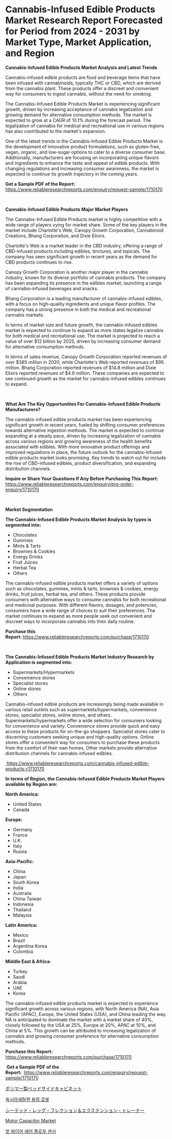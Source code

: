<p><h1>Cannabis-Infused Edible Products Market Research Report Forecasted for Period from 2024 -  2031 by Market Type, Market Application, and Region</h1></p><p><strong>Cannabis-Infused Edible Products Market Analysis and Latest Trends</strong></p>
<p><p>Cannabis-infused edible products are food and beverage items that have been infused with cannabinoids, typically THC or CBD, which are derived from the cannabis plant. These products offer a discreet and convenient way for consumers to ingest cannabis, without the need for smoking.</p><p>The Cannabis-Infused Edible Products Market is experiencing significant growth, driven by increasing acceptance of cannabis legalization and growing demand for alternative consumption methods. The market is expected to grow at a CAGR of 10.1% during the forecast period. The legalization of cannabis for medical and recreational use in various regions has also contributed to the market's expansion.</p><p>One of the latest trends in the Cannabis-Infused Edible Products Market is the development of innovative product formulations, such as gluten-free, vegan, organic, and low-sugar options to cater to a diverse consumer base. Additionally, manufacturers are focusing on incorporating unique flavors and ingredients to enhance the taste and appeal of edible products. With changing regulations and increasing consumer awareness, the market is expected to continue its growth trajectory in the coming years.</p></p>
<p><strong>Get a Sample PDF of the Report:&nbsp;</strong> <a href="https://www.reliableresearchreports.com/enquiry/request-sample/1710170">https://www.reliableresearchreports.com/enquiry/request-sample/1710170</a></p>
<p>&nbsp;</p>
<p><strong>Cannabis-Infused Edible Products Major Market Players</strong></p>
<p><p>The Cannabis-Infused Edible Products market is highly competitive with a wide range of players vying for market share. Some of the key players in the market include Charlotte's Web, Canopy Growth Corporation, Cannabinoid Creations, Bhang Corporation, and Dixie Elixirs.</p><p>Charlotte's Web is a market leader in the CBD industry, offering a range of CBD-infused products including edibles, tinctures, and topicals. The company has seen significant growth in recent years as the demand for CBD products continues to rise.</p><p>Canopy Growth Corporation is another major player in the cannabis industry, known for its diverse portfolio of cannabis products. The company has been expanding its presence in the edibles market, launching a range of cannabis-infused beverages and snacks.</p><p>Bhang Corporation is a leading manufacturer of cannabis-infused edibles, with a focus on high-quality ingredients and unique flavor profiles. The company has a strong presence in both the medical and recreational cannabis markets.</p><p>In terms of market size and future growth, the cannabis-infused edibles market is expected to continue to expand as more states legalize cannabis for both medical and recreational use. The market is projected to reach a value of over $12 billion by 2025, driven by increasing consumer demand for alternative consumption methods.</p><p>In terms of sales revenue, Canopy Growth Corporation reported revenues of over $385 million in 2020, while Charlotte's Web reported revenues of $95 million. Bhang Corporation reported revenues of $14.8 million and Dixie Elixirs reported revenues of $4.9 million. These companies are expected to see continued growth as the market for cannabis-infused edibles continues to expand.</p></p>
<p>&nbsp;</p>
<p><strong>What Are The Key Opportunities For Cannabis-Infused Edible Products Manufacturers?</strong></p>
<p><p>The cannabis-infused edible products market has been experiencing significant growth in recent years, fueled by shifting consumer preferences towards alternative ingestion methods. The market is expected to continue expanding at a steady pace, driven by increasing legalization of cannabis across various regions and growing awareness of the health benefits associated with edibles. With more innovative product offerings and improved regulations in place, the future outlook for the cannabis-infused edible products market looks promising. Key trends to watch out for include the rise of CBD-infused edibles, product diversification, and expanding distribution channels.</p></p>
<p><strong>Inquire or Share Your Questions If Any Before Purchasing This Report:</strong> <a href="https://www.reliableresearchreports.com/enquiry/pre-order-enquiry/1710170">https://www.reliableresearchreports.com/enquiry/pre-order-enquiry/1710170</a></p>
<p>&nbsp;</p>
<p><strong>Market Segmentation</strong></p>
<p><strong>The Cannabis-Infused Edible Products Market Analysis by types is segmented into:</strong></p>
<p><ul><li>Chocolates</li><li>Gummies</li><li>Mints & Tarts</li><li>Brownies & Cookies</li><li>Energy Drinks</li><li>Fruit Juices</li><li>Herbal Tea</li><li>Others</li></ul></p>
<p><p>The cannabis-infused edible products market offers a variety of options such as chocolates, gummies, mints & tarts, brownies & cookies, energy drinks, fruit juices, herbal tea, and others. These products provide consumers with alternative ways to consume cannabis for both recreational and medicinal purposes. With different flavors, dosages, and potencies, consumers have a wide range of choices to suit their preferences. The market continues to expand as more people seek out convenient and discreet ways to incorporate cannabis into their daily routine.</p></p>
<p><strong>Purchase this Report:&nbsp;</strong><a href="https://www.reliableresearchreports.com/purchase/1710170">https://www.reliableresearchreports.com/purchase/1710170</a></p>
<p>&nbsp;</p>
<p><strong>The Cannabis-Infused Edible Products Market Industry Research by Application is segmented into:</strong></p>
<p><ul><li>Supermarkets/Hypermarkets</li><li>Convenience stores</li><li>Specialist stores</li><li>Online stores</li><li>Others</li></ul></p>
<p><p>Cannabis-infused edible products are increasingly being made available in various retail outlets such as supermarkets/hypermarkets, convenience stores, specialist stores, online stores, and others. Supermarkets/hypermarkets offer a wide selection for consumers looking for convenience and variety. Convenience stores provide quick and easy access to these products for on-the-go shoppers. Specialist stores cater to discerning customers seeking unique and high-quality options. Online stores offer a convenient way for consumers to purchase these products from the comfort of their own homes. Other markets provide alternative distribution channels for cannabis-infused edibles.</p></p>
<p><a href="https://www.reliableresearchreports.com/cannabis-infused-edible-products-r1710170">&nbsp;https://www.reliableresearchreports.com/cannabis-infused-edible-products-r1710170</a></p>
<p><strong>In terms of Region, the Cannabis-Infused Edible Products Market Players available by Region are:</strong></p>
<p>
    <p> <strong> North America: </strong>
        <ul>
            <li>United States</li>
            <li>Canada</li>
        </ul>
        </p> 
    <p> <strong> Europe: </strong>
        <ul>
            <li>Germany</li>
            <li>France</li>
            <li>U.K.</li>
            <li>Italy</li>
            <li>Russia</li>
        </ul>
        </p> 
    <p> <strong> Asia-Pacific: </strong>
        <ul>
            <li>China</li>
            <li>Japan</li>
            <li>South Korea</li>
            <li>India</li>
            <li>Australia</li>
            <li>China Taiwan</li>
            <li>Indonesia</li>
            <li>Thailand</li>
            <li>Malaysia</li>
        </ul>
        </p> 
    <p> <strong> Latin America: </strong>
        <ul>
            <li>Mexico</li>
            <li>Brazil</li>
            <li>Argentina Korea</li>
            <li>Colombia</li>
        </ul>
        </p> 
    <p> <strong> Middle East & Africa: </strong>
        <ul>
            <li>Turkey</li>
            <li>Saudi</li>
            <li>Arabia</li>
            <li>UAE</li>
            <li>Korea</li>
        </ul>
    </p>
    </p>
<p><p>The cannabis-infused edible products market is expected to experience significant growth across various regions, with North America (NA), Asia Pacific (APAC), Europe, the United States (USA), and China leading the way. NA is anticipated to dominate the market with a market share of 40%, closely followed by the USA at 25%, Europe at 20%, APAC at 10%, and China at 5%. This growth can be attributed to increasing legalization of cannabis and growing consumer preference for alternative consumption methods.</p></p>
<p><strong>Purchase this Report: </strong><a href="https://www.reliableresearchreports.com/purchase/1710170">https://www.reliableresearchreports.com/purchase/1710170</a></p>
<p>&nbsp;<strong>Get a Sample PDF of the Report:&nbsp;&nbsp;</strong><a href="https://www.reliableresearchreports.com/enquiry/request-sample/1710170">https://www.reliableresearchreports.com/enquiry/request-sample/1710170</a></p>
<p><strong></strong></p>
<p><p><a href="https://github.com/hardee896/Market-Research-Report-List-1/blob/main/6791178126229.md">ポリマー製ベッドサイドキャビネット</a></p><p><a href="https://medium.com/@lolitanader1/%EC%82%B0%EC%86%8C-%EC%95%84%EC%84%B8%ED%8B%B8%EB%A0%8C-%EC%9A%A9%EC%A0%91-%EB%A1%9C%EB%B4%87-%EC%8B%9C%EC%9E%A5-%EA%B7%9C%EB%AA%A8-%EB%B0%8F-%EC%8B%9C%EC%9E%A5-%ED%8A%B8%EB%A0%8C%EB%93%9C-%EC%99%84%EB%B2%BD%ED%95%9C-%EC%82%B0%EC%97%85-%EA%B0%9C%EC%9A%94-2024%EB%85%84%EB%B6%80%ED%84%B0-2031%EB%85%84%EA%B9%8C%EC%A7%80-c76227d62a54">옥시아세틸렌 용접 로봇</a></p><p><a href="https://medium.com/@raymanta28/%E5%BA%A7%E3%81%A3%E3%81%9F%E3%81%BE%E3%81%BE%E3%81%AE%E8%84%9A%E5%B1%88%E4%BC%B8%E3%83%88%E3%83%AC%E3%83%BC%E3%83%8A%E3%83%BC%E5%B8%82%E5%A0%B4%E3%81%AE%E6%B4%9E%E5%AF%9F-%E5%B8%82%E5%A0%B4%E5%8B%95%E5%90%91-%E6%88%90%E9%95%B7-2024%E5%B9%B4%E3%81%8B%E3%82%892031%E5%B9%B4%E3%81%BE%E3%81%A7%E3%81%AE%E4%BA%88%E6%B8%AC-62e9927c2a21">シーテッド・レッグ・フレクション＆エクステンション・トレーナー</a></p><p><a href="https://github.com/RyleeBauch2023/Market-Research-Report-List-1/blob/main/motor-capacitor-market.md">Motor Capacitor Market</a></p><p><a href="https://github.com/kein8762/Market-Research-Report-List-1/blob/main/2450716123392.md">핫 와이어 에어 플로우 센서</a></p></p>